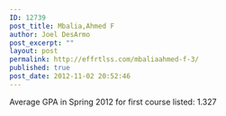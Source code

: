 ```yaml
---
ID: 12739
post_title: Mbalia,Ahmed F
author: Joel DesArmo
post_excerpt: ""
layout: post
permalink: http://effrtlss.com/mbaliaahmed-f-3/
published: true
post_date: 2012-11-02 20:52:46
---
```

<p>Average GPA in Spring 2012 for first course listed: 1.327</p>